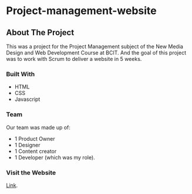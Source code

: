 # Project-management-website
 
## About The Project

This was a project for the Project Management subject of the New Media Design and Web Development Course at BCIT. And the goal of this project was to work with Scrum to deliver a website in 5 weeks.

### Built With

* HTML
* CSS
* Javascript

### Team

Our team was made up of:

* 1 Product Owner
* 1 Designer
* 1 Content creator
* 1 Developer (which was my role).

### Visit the Website
[Link](https://tamisakita.github.io/Project-management-website/).
